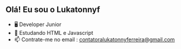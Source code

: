 ## Olá! Eu sou o Lukatonnyf

- 🖥️ Developer Junior
- 🌱 Estudando HTML e Javascript
- 📫 Contrate-me no email : contatoralukatonnyferreira@gmail.com

  
